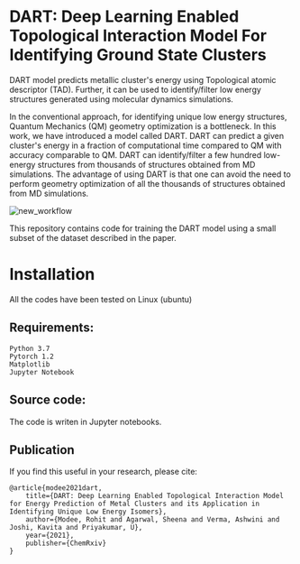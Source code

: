 # DART: Deep Learning Enabled Topological Interaction Model For Identifying Ground State Clusters
DART model predicts metallic cluster's energy using Topological atomic descriptor (TAD). Further, it can be used to identify/filter low energy structures generated using molecular dynamics simulations.

In the conventional approach, for identifying unique low energy structures, Quantum Mechanics (QM) geometry optimization is a bottleneck. In this work, we have introduced a model called DART. DART can predict a given cluster's energy in a fraction of computational time compared to QM with accuracy comparable to QM. DART can identify/filter a few hundred low-energy structures from thousands of structures obtained from MD simulations. The advantage of using DART is that one can avoid the need to perform geometry optimization of all the thousands of structures obtained from MD simulations.

![new_workflow](https://user-images.githubusercontent.com/24433906/110602836-5f68e500-81ac-11eb-8806-1f1f270861b7.png)

This repository contains code for training the DART model using a small subset of the dataset described in the paper.

# Installation
All the codes have been tested on Linux (ubuntu)

## Requirements:
```
Python 3.7
Pytorch 1.2
Matplotlib
Jupyter Notebook
```
## Source code:
The code is writen in Jupyter notebooks. 

## Publication
If you find this useful in your research, please cite:

	@article{modee2021dart,
		title={DART: Deep Learning Enabled Topological Interaction Model for Energy Prediction of Metal Clusters and its Application in Identifying Unique Low Energy Isomers},
		author={Modee, Rohit and Agarwal, Sheena and Verma, Ashwini and Joshi, Kavita and Priyakumar, U},
		year={2021},
		publisher={ChemRxiv}
	}	

